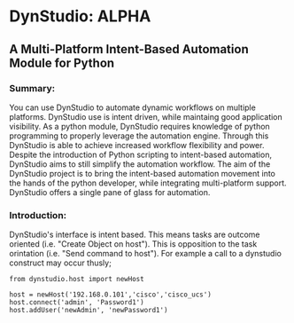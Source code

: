 # DynStudio: ALPHA
## A Multi-Platform Intent-Based Automation Module for Python

### Summary:
You can use DynStudio to automate dynamic workflows on multiple platforms. DynStudio use is intent driven, while maintaing good application visibility. As a python module, DynStudio requires knowledge of python programming to properly leverage the automation engine. Through this DynStudio is able to achieve increased workflow flexibility and power. Despite the introduction of Python scripting to intent-based automation, DynStudio aims to still simplify the automation workflow.
The aim of the DynStudio project is to bring the intent-based automation movement into the hands of the python developer, while integrating multi-platform support. DynStudio offers a single pane of glass for automation.

### Introduction:
DynStudio's interface is intent based. This means tasks are outcome oriented (i.e. "Create Object on host"). This is opposition to the task orintation (i.e. "Send command to host"). For example a call to a dynstudio construct may occur thusly;
```
from dynstudio.host import newHost

host = newHost('192.168.0.101','cisco','cisco_ucs')
host.connect('admin', 'Password1')
host.addUser('newAdmin', 'newPassword1')
```


